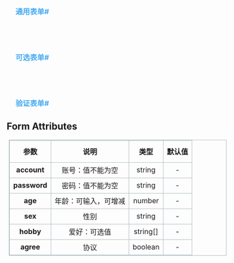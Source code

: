 <script lang="ts" setup>
    import formm from './Form.vue'
    import form1 from "./Form1.vue"
    import form2 from "./Form2.vue"
    import form3 from "./Form3.vue"
</script>

<formm/>


### 通用表单#
<Form1/>

### 可选表单#
<Form2/>

### 验证表单#
<Form3/>

<style>
    h3{
        /* color:#00a8ff; */
       color:#45aaf2;
        margin-left:20px;
        margin-top:80px;
    }
    table{
        width: 98%;       
        margin:0 auto;
    }
    th {
        height: 50px;
    }
    td {
        height: 35px;
    }
    table, th, td {
        border: 1px solid #b2bec3;
        border-collapse: collapse;
    }
</style>


## Form Attributes
|      **参数**      | 说明                                               |   类型   | 默认值  | 
| :----------------: | :--------------------------------------------------: | :------: | :-----: | 
|     **account**    | 账号：值不能为空                                    |  string  |    -    | 
|   **password**     | 密码：值不能为空                                    |  string  |    -    |
|   **age**          | 年龄：可输入，可增减                                |  number  |     -   |
|  **sex**           | 性别                                               |  string  |    -   | 
|  **hobby**         | 爱好：可选值                                        | string[] |   -    | 
|  **agree**         | 协议                                               |  boolean |    -    | 